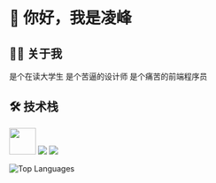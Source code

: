 # 👋 你好，我是凌峰

## 👨‍💻 关于我

是个在读大学生
是个苦逼的设计师
是个痛苦的前端程序员

## 🛠️ 技术栈
<p>
<img src="https://www.wkhub.com/wp-content/uploads/2018/12/TouchDesigner.png" height="48" />
<img src="https://skillicons.dev/icons?i=react,ts,js,java,nodejs,threejs,css,sass" />
<img src="https://skillicons.dev/icons?i=figma,unity,ai,ps" />
</p>

![Top Languages](https://github-readme-stats.vercel.app/api/top-langs/?username=lingfeng11111&layout=compact)
